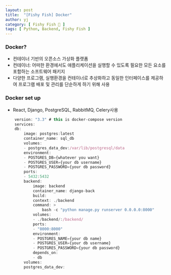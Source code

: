 ```yaml
---
layout: post
title:  "[Fishy Fish] Docker"
author: yj
category: [ Fishy Fish 🎣 ]
tags: [ Python, Backend, Fishy Fish ]
---
```

### Docker?
- 컨테이너 기반의 오픈소스 가상화 플랫폼
- 컨테이너: 어떠한 환경에서도 애플리케이션을 실행할 수 있도록 필요한 모든 요소를 포함하는 소프트웨어 패키지
- 다양한 프로그램, 실행환경을 컨테이너로 추상화하고 동일한 인터페이스를 제공하여 프로그램 배포 및 관리를 단순하게 하기 위해 사용

### Docker set up
- React, Django, PostgreSQL, RabbitMQ, Celery사용
```javascript
    version: "3.3" # this is docker-compose version
    services:
    db:
        image: postgres:latest
        container_name: sql_db
        volumes:
        - postgres_data_dev:/var/lib/postgresql/data
        environment:
        - POSTGRES_DB={whatever you want}
        - POSTGRES_USER={your db username}
        - POSTGRES_PASSWORD={your db password}
        ports:
        - 5432:5432
        backend:
            image: backend
            container_name: django-back
            build:
            context: ./backend
            command: >
                bash -c "python manage.py runserver 0.0.0.0:8000"
            volumes:
            - ./backend/:/backend/
            ports:
            - "8000:8000"
            environment:
            - POSTGRES_NAME={your db name}
            - POSTGRES_USER={your db username}
            - POSTGRES_PASSWORD={your db password}
            depends_on:
            - db
        volumes:
        postgres_data_dev:
```